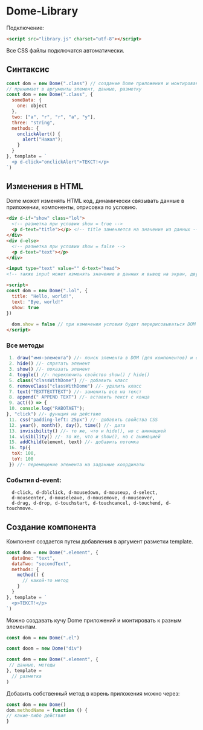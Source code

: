 # Dome-Library
Подключение:
```html
<script src="library.js" charset="utf-8"></script>
```
Все CSS файлы подключатся автоматически.

## Синтаксис

```js
const dom = new Dome(".class") // создание Dome приложения и монтирование к элементу
// принимает в аргументы элемент, данные, разметку
const dom = new Dome(".class", {
  someData: {
    one: object
  },
  two: ["a", "r", "r", "a", "y"],
  three: "string",
  methods: {
    onclickAlert() {
      alert("Нажал");
    }
  }
}, template = `
  <p d-click="onclickAlert">ТЕКСТ!</p>
`)
```
## Изменения в HTML
Dome может изменять HTML код, динамически связывать данные в приложении, компоненты, отрисовка по условию.
```html
<div d-if="show" class="lol">
  <!-- разметка при условии show = true -->
  <p d-text="title"></p> <!-- title заменяется на значение из данных -->
</div>
<div d-else>
  <!-- разметка при условии show = false -->
  <p d-text="text"></p> 
</div>

<input type="text" value="" d-text="head"> 
<!-- также input может изменять значение в данных и вывод на экран, двухсторонняя привязка данных -->

<script>
const dom = new Dome(".lol", {
  title: "Hello, world!",
  text: "Bye, world!"
  show: true 
})
  
  dom.show = false // при изменении условия будет перерисовываться DOM в зависимости от изменений
</script>
```
### Все методы
```js
 1. draw("имя-элемента") //- поиск элемента в DOM (для компонентов) и отрисовка
 2. hide() //- спрятать элемент
 3. show() //- показать элемент
 4. toggle() //- переключить свойство show() / hide()
 5. class("classWithDome") //- добавить класс
 6. removeClass("classWithDome") //- удалить класс
 7. text("TEXTTEXTTEXT") //- заменить все на текст
 8. append(" APPEND TEXT") //- вставить текст с конца
 9. act(() => {
 10. console.log("RABOTAET");
}, "click") //- функция на действие
 11. css("padding-left: 25px") //- добавить свойства CSS
 12. year(), month(), day(), time() //- дата
 13. invisibility() //- то же, что и hide(), но с анимацией 
 14. visibility() //- то же, что и show(), но с анимацией
 15. addChild(element, text) //- добавить потомка
 16. tp({
  toX: 100,
  toY: 100
 }) //- перемещение элемента на заданные координаты
```
### События d-event:
      d-click, d-dblclick, d-mousedown, d-mouseup, d-select, 
      d-mouseenter, d-mouseleave, d-mousemove, d-mouseover, 
      d-drag, d-drop, d-touchstart, d-touchcancel, d-touchend, d-touchmove.
## Создание компонента
Компонент создается путем добавления в аргумент разметки template.

```js
const dom = new Dome(".element", {
  dataOne: "text",
  dataTwo: "secondText",
  methods: {
    method() {
      // какой-то метод
    }
  }
}, template = `
  <p>ТЕКСТ!</p>
`)
```

Можно создавать кучу Dome приложений и монтировать к разным элементам.
```js
const dom = new Dome(".el")

const doom = new Dome("div")

const dem = new Dome(".element", {
 // данные, методы
}, template = 
  // разметка
)
```

Добавить собственный метод в корень приложения можно через:
```js
const dom = new Dome()
dom.methodName = function () {
// какие-либо действия
}
```
